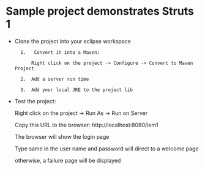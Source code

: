 # Sample project demonstrates Struts 1

- Clone the project into your eclipse workspace

		1.	 Convert it into a Maven:

			Right click on the project -> Configure -> Convert to Maven Project

		2.  Add a server run time

		3.	Add your local JRE to the project lib

- Test the project:
	
	Right click on the project -> Run As -> Run on Server 
	
	Copy this URL to the browser: http://localhost:8080/iem1
	
	The browser will show the login page
	
	Type same in the user name and password will direct to a welcome page
	
	otherwise, a failure page will be displayed
	